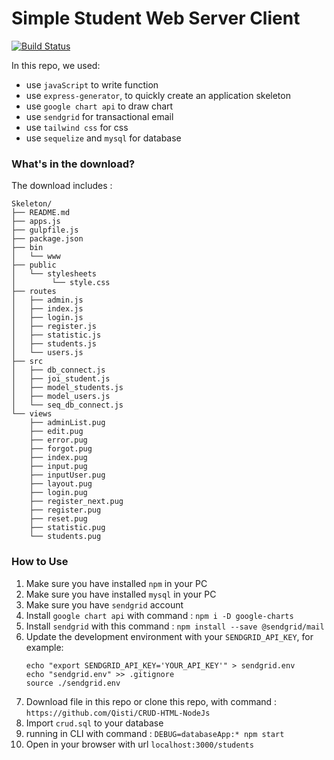 # Simple Student Web Server Client 
[![Build Status](https://travis-ci.org/Qisti/CRUD_HTML_Nodejs_with_Sequelize.svg?branch=master)](https://travis-ci.org/Qisti/CRUD_HTML_Nodejs_with_Sequelize)

In this repo, we used: 

* use `javaScript` to write function 
* use `express-generator`, to quickly create an application skeleton
* use `google chart api` to draw chart
* use `sendgrid` for transactional email
* use `tailwind css` for css
* use `sequelize` and `mysql` for database

### What's in the download?
The download includes :
```
Skeleton/
├── README.md
├── apps.js
├── gulpfile.js
├── package.json
├── bin
│   └── www
├── public
│   └── stylesheets
│        └── style.css
├── routes
│   ├── admin.js
│   ├── index.js
│   ├── login.js
│   ├── register.js
│   ├── statistic.js
│   ├── students.js
│   └── users.js
├── src
│   ├── db_connect.js
│   ├── joi_student.js
│   ├── model_students.js
│   ├── model_users.js
│   └── seq_db_connect.js
└── views
    ├── adminList.pug
    ├── edit.pug
    ├── error.pug
    ├── forgot.pug
    ├── index.pug
    ├── input.pug
    ├── inputUser.pug
    ├── layout.pug
    ├── login.pug 
    ├── register_next.pug
    ├── register.pug
    ├── reset.pug
    ├── statistic.pug
    └── students.pug
```
### How to Use
1. Make sure you have installed `npm` in your PC
2. Make sure you have installed `mysql` in your PC
3. Make sure you have `sendgrid` account
4. Install `google chart api` with command :
    `npm i -D google-charts`
5. Install `sendgrid` with this command :
    `npm install --save @sendgrid/mail`
6. Update the development environment with your `SENDGRID_API_KEY`, for example:
    ```
    echo "export SENDGRID_API_KEY='YOUR_API_KEY'" > sendgrid.env
   echo "sendgrid.env" >> .gitignore
   source ./sendgrid.env
   ```
7. Download file in this repo or clone this repo, with command :
    `https://github.com/Qisti/CRUD-HTML-NodeJs`
8. Import `crud.sql` to your database 
9. running in CLI with command :
    `DEBUG=databaseApp:* npm start`
10. Open in your browser with url `localhost:3000/students`